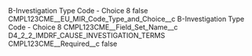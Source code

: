 <?xml version="1.0" encoding="UTF-8"?>
<CustomMetadata xmlns="http://soap.sforce.com/2006/04/metadata" xmlns:xsi="http://www.w3.org/2001/XMLSchema-instance" xmlns:xsd="http://www.w3.org/2001/XMLSchema">
    <label>B-Investigation Type Code - Choice 8</label>
    <protected>false</protected>
    <values>
        <field>CMPL123CME__EU_MIR_Code_Type_and_Choice__c</field>
        <value xsi:type="xsd:string">B-Investigation Type Code - Choice 8</value>
    </values>
    <values>
        <field>CMPL123CME__Field_Set_Name__c</field>
        <value xsi:type="xsd:string">D4_2_2_IMDRF_CAUSE_INVESTIGATION_TERMS</value>
    </values>
    <values>
        <field>CMPL123CME__Required__c</field>
        <value xsi:type="xsd:boolean">false</value>
    </values>
</CustomMetadata>
